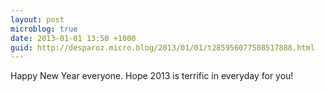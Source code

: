 ```yaml
---
layout: post
microblog: true
date: 2013-01-01 13:50 +1000
guid: http://desparoz.micro.blog/2013/01/01/t285956077508517888.html
---
```

Happy New Year everyone. Hope 2013 is terrific in everyday for you!
